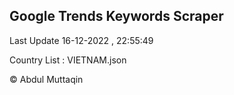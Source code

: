 

## Google Trends Keywords Scraper 
 
Last Update 16-12-2022 , 22:55:49

Country List :
VIETNAM.json



© Abdul Muttaqin 
